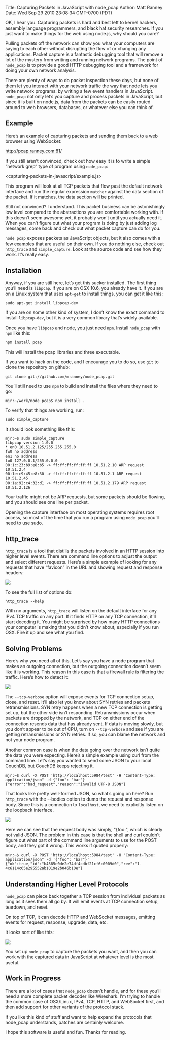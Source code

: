 Title: Capturing Packets in JavaScript with node_pcap
Author: Matt Ranney
Date: Wed Sep 29 2010 23:08:34 GMT-0700 (PDT)

OK, I hear you. Capturing packets is hard and best left to kernel hackers, assembly language programmers, and black hat security
researches. If you just want to make things for the web using node.js, why should you care?

Pulling packets off the network can show you what your computers are saying to each other without disrupting the flow of or changing any applications. Packet capture is a fantastic debugging tool that will remove a lot of the mystery from writing and running network programs. The point of `node_pcap` is to provide a good HTTP debugging tool and a framework for doing your own network analysis.

There are plenty of ways to do packet inspection these days, but none of them let you interact with your network traffic the way that node lets you write network programs: by writing a few event handlers in JavaScript. `node_pcap` not only let’s you capture and process packets in JavaScript, but since it is built on node.js, data from the packets can be easily routed around to web browsers, databases, or whatever else you can think of.

## Example

Here’s an example of capturing packets and sending them back to a web browser using WebSocket:

<http://pcap.ranney.com:81/>

If you still aren’t convinced, check out how easy it is to write a simple “network grep” type of program using `node_pcap`:

<capturing-packets-in-javascript/example.js>

This program will look at all TCP packets that flow past the default network interface and run the regular expression `matcher` against the data section of the packet. If it matches, the data section will be printed.

Still not convinced? I understand. This packet business can be astonishingly low level compared to the abstractions you are comfortable working with. If this doesn’t seem awesome yet, it probably won’t until you actually need it. When you can’t figure out what your program is doing by just adding log messages, come back and check out what packet capture can do for you.

`node_pcap` exposes packets as JavaScript objects, but it also comes with a few examples that are useful on their own. If you do nothing else, check out `http_trace` and `simple_capture`. Look at the source code and see how they work. It’s really easy.

## Installation

Anyway, if you are still here, let’s get this sucker installed. The first thing you’ll need is `libpcap`. If you are on OSX 10.6, you already have it. If you are on a Linux system that uses `apt-get` to install things, you can get it like this:

    sudo apt-get install libpcap-dev


If you are on some other kind of system, I don’t know the exact command to install `libpcap-dev`, but it is a very common library that’s widely available.

Once you have `libpcap` and node, you just need `npm`. Install `node_pcap` with `npm` like this:

    npm install pcap

This will install the pcap libraries and three executable.

If you want to hack on the code, and I encourage you to do so, use `git` to clone the repository on github:

    git clone git://github.com/mranney/node_pcap.git

You’ll still need to use `npm` to build and install the files where they need to go:

    mjr:~/work/node_pcap$ npm install .

To verify that things are working, run:

    sudo simple_capture

It should look something like this:

    mjr:~$ sudo simple_capture
    libpcap version 1.0.0
    * en0 10.51.2.125/255.255.255.0
    fw0 no address
    en1 no address
    lo0 127.0.0.1/255.0.0.0
    00:1c:23:b9:e8:b5 -> ff:ff:ff:ff:ff:ff 10.51.2.10 ARP request 10.51.2.4
    00:1e:c9:45:e8:30 -> ff:ff:ff:ff:ff:ff 10.51.2.1 ARP request 10.51.2.45
    00:1a:92:c4:32:d1 -> ff:ff:ff:ff:ff:ff 10.51.2.179 ARP request 10.51.2.126

Your traffic might not be ARP requests, but some packets should be flowing, and you should see one line per packet.

Opening the capture interface on most operating systems requires root access, so most of the time that you run a program using `node_pcap` you’ll need to use sudo.

## http_trace

`http_trace` is a tool that distills the packets involved in an HTTP session into higher level events. There are command line options to adjust the output and select different requests. Here’s a simple example of looking for any requests that have “favicon” in the URL and showing request and response headers:

<img src="capturing-packets-in-javascript/http_trace_1.jpg" style="float: none"></img>


To see the full list of options do:

    http_trace --help

With no arguments, `http_trace` will listen on the default interface for any IPv4 TCP traffic on any port. If it finds HTTP on any TCP connection, it’ll start decoding it. You might be surprised by how many HTTP connections your computer is making that you didn’t know about, especially if you run OSX. Fire it up and see what you find.

## Solving Problems

Here’s why you need all of this. Let’s say you have a node program that makes an outgoing connection, but the outgoing connection doesn’t seem like it is working. This reason in this case is that a firewall rule is filtering the traffic. Here’s how to detect it:

<img src="capturing-packets-in-javascript/http_trace_2.jpg" style="float: none"></img>

The `--tcp-verbose` option will expose events for TCP connection setup, close, and reset. It’ll also let you know about SYN retries and packets retransmissions. SYN retry happens when a new TCP connection is getting set up, but the other side isn’t responding. Retransmissions occur when packets are dropped by the network, and TCP on either end of the connection resends data that has already sent. If data is moving slowly, but you don’t appear to be out of CPU, turn on `--tcp-verbose` and see if you are getting retransmissions or SYN retries. If so, you can blame the network and not your node program.

Another common case is when the data going over the network isn’t quite the data you were expecting. Here’s a simple example using curl from the command line. Let’s say you wanted to send some JSON to your local CouchDB, but CouchDB keeps rejecting it.

    mjr:~$ curl -X POST 'http://localhost:5984/test' -H "Content-Type: application/json" -d {"foo": "bar"}
    {"error":"bad_request","reason":"invalid UTF-8 JSON"}

That looks like pretty well-formed JSON, so what’s going on here? Run `http_trace` with the --bodies option to dump the request and response body. Since this is a connection to `localhost`, we need to explicitly listen on the loopback interface.

<img src="capturing-packets-in-javascript/http_trace_3.jpg" style="float: none"></img>

Here we can see that the request body was simply, "{foo:", which is clearly not valid JSON. The problem in this case is that the shell and curl couldn’t figure out what part of the command line arguments to use for the POST body, and they got it wrong. This works if quoted properly:

    mjr:~$ curl -X POST 'http://localhost:5984/test' -H "Content-Type: application/json" -d '{"foo": "bar"}'
    {"ok":true,"id":"b4385e0de2e74df4cdbf21cf6c0009d0","rev":"1-4c6114c65e295552ab1019e2b046b10e"}

## Understanding Higher Level Protocols

`node_pcap` can piece back together a TCP session from individual packets as long as it sees them all go by. It will emit events at TCP connection setup, teardown, and reset.

On top of TCP, it can decode HTTP and WebSocket messages, emitting events for request, response, upgrade, data, etc.

It looks sort of like this:

<img src="capturing-packets-in-javascript/pcap_boxes.png" style="float: none"></img>

You set up `node_pcap` to capture the packets you want, and then you can work with the captured data in JavaScript at whatever level is the most useful.

## Work in Progress

There are a lot of cases that `node_pcap` doesn’t handle, and for these you’ll need a more complete packet decoder like Wireshark. I’m trying to handle the common case of OSX/Linux, IPv4, TCP, HTTP, and WebSocket first, and then add support for other variants of the protocol stack.

If you like this kind of stuff and want to help expand the protocols that node_pcap understands, patches are certainly welcome.

I hope this software is useful and fun. Thanks for reading.
